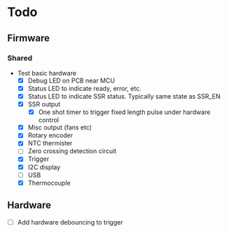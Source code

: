 # Todo

## Firmware

### Shared
- Test basic hardware
    - [x] Debug LED on PCB near MCU
    - [x] Status LED to indicate ready, error, etc.
    - [x] Status LED to indicate SSR status. Typically same state as SSR_EN
    - [x] SSR output
        - [x] One shot timer to trigger fixed length pulse under hardware control
    - [x] Misc output (fans etc)
    - [x] Rotary encoder
    - [x] NTC thermister
    - [ ] Zero crossing detection circuit
    - [x] Trigger
    - [x] I2C display
    - [ ] USB
    - [x] Thermocouple

## Hardware
- [ ] Add hardware debouncing to trigger